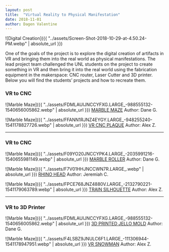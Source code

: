```yaml
---
layout: post
title:  "Virtual Reality to Physical Manifestation"
date: 2018-11-01
author: Dagen Valentine
---
```


![Digital Creation]({{ "../assets/Screen-Shot-2018-10-29-at-4.50.24-PM.webp" | absolute_url }})


One of the goals of the project is to explore the digital creation of artifacts in VR and bringing them into the real world as physical manifestations. The lead project team challenged the UNL students on the project to create something in VR and then bring it into the real world using the fabrication equipment in the makerspace: CNC router, Laser Cutter and 3D printer.  Below you will find the students’ projects and how to recreate them.

### VR to CNC
![Marble Maze]({{ "../assets/FDMLAUIJNCCYFXG.LARGE_-988555132-1540656005862.webp" | absolute_url }})
[MARBLE MAZE](https://www.instructables.com/id/Marble-Maze-5/) Author: Dane G.


![Marble Maze]({{ "../assets/FFANN1RJNZ4EYGY.LARGE_-948255240-1541178827726.webp" | absolute_url }})
[VR CNC PLAQUE](https://www.instructables.com/id/VR-CNC-Plaque/) Author: Alex Z.

---

### VR to CNC

![Marble Maze]({{ "../assets/F09YO20JNCCYPK4.LARGE_-2035991216-1540655981149.webp" | absolute_url }})
[MARBLE ROLLER](https://www.instructables.com/id/Marble-Roller/) Author: Dane G.


![Marble Maze]({{ "../assets/F7V01HHJNCCWN7R.LARGE_.webp" | absolute_url }})
[RHINO HEAD](https://www.instructables.com/id/Modeling-in-Virtual-Reality/) Author: Jeremiah C.

![Marble Maze]({{ "../assets/FPCE768JNZ4880V.LARGE_-2132790221-1541179063789.webp" | absolute_url }})
[TRAIN SILHOUETTE](https://www.instructables.com/id/VR-Laser-Cut-Train-Silhouette/) Author: Alex Z.

---

### VR to 3D Printer

![Marble Maze]({{ "../assets/FDMLAUIJNCCYFXG.LARGE_-988555132-1540656005862.webp" | absolute_url }})
[3D PRINTED JELLO MOLD](https://www.instructables.com/id/3D-Printed-Jello-Mold/) Author: Dane G.


![Marble Maze]({{ "../assets/F4LSBZ9JNULC6F1.LARGE_-111306944-1541178947951.webp" | absolute_url }})
[VR SNOWMAN](https://www.instructables.com/id/VR-Snowman-3D-Printed/) Author: Alex Z.

